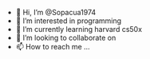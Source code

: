 - 👋 Hi, I’m @Sopacua1974
- 👀 I’m interested in programming
- 🌱 I’m currently learning harvard cs50x
- 💞️ I’m looking to collaborate on 
- 📫 How to reach me ...

<!---
Sopacua1974/Sopacua1974 is a ✨ special ✨ repository because its `README.md` (this file) appears on your GitHub profile.
You can click the Preview link to take a look at your changes.
--->
